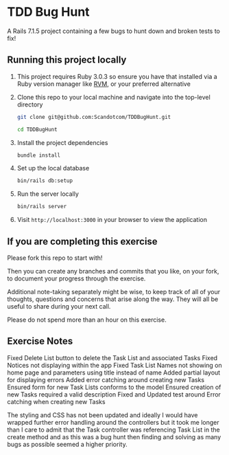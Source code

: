 # TDD Bug Hunt

A Rails 7.1.5 project containing a few bugs to hunt down and broken tests to fix!

## Running this project locally

1. This project requires Ruby 3.0.3 so ensure you have that installed via a Ruby version manager like [RVM](https://rvm.io/), or your preferred alternative
2. Clone this repo to your local machine and navigate into the top-level directory

   ```bash
   git clone git@github.com:Scandotcom/TDDBugHunt.git

   cd TDDBugHunt
   ```

3. Install the project dependencies
   ```bash
   bundle install
   ```
4. Set up the local database
   ```bash
   bin/rails db:setup
   ```
5. Run the server locally
   ```bash
   bin/rails server
   ```
6. Visit `http://localhost:3000` in your browser to view the application

## If you are completing this exercise

Please fork this repo to start with!

Then you can create any branches and commits that you like, on your fork, to document your progress through the exercise.

Additional note-taking separately might be wise, to keep track of all of your thoughts, questions and concerns that arise along the way. They will all be useful to share during your next call.

Please do not spend more than an hour on this exercise.

## Exercise Notes

Fixed Delete List button to delete the Task List and associated Tasks
Fixed Notices not displaying within the app
Fixed Task List Names not showing on home page and parameters using title instead of name
Added partial layout for displaying errors
Added error catching around creating new Tasks
Ensured form for new Task Lists conforms to the model
Ensured creation of new Tasks required a valid description
Fixed and Updated test around Error catching when creating new Tasks

The styling and CSS has not been updated and ideally I would have wrapped further error handling around the controllers but it took me longer than I care to admit that the Task controller was referencing Task List in the create method and as this was a bug hunt then finding and solving as many bugs as possible seemed a higher priority.
